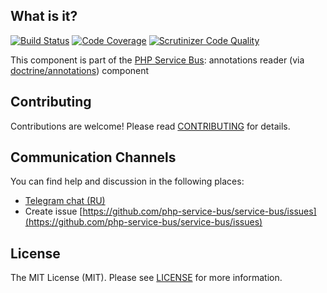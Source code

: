 ## What is it?
[![Build Status](https://travis-ci.org/php-service-bus/annotations-reader.svg?branch=v3.3)](https://travis-ci.org/php-service-bus/annotations-reader)
[![Code Coverage](https://scrutinizer-ci.com/g/php-service-bus/annotations-reader/badges/coverage.png?b=v3.3)](https://scrutinizer-ci.com/g/php-service-bus/annotations-reader/?branch=v3.3)
[![Scrutinizer Code Quality](https://scrutinizer-ci.com/g/php-service-bus/annotations-reader/badges/quality-score.png?b=v3.3)](https://scrutinizer-ci.com/g/php-service-bus/annotations-reader/?branch=v3.3)

This component is part of the [PHP Service Bus](https://github.com/php-service-bus/service-bus): annotations reader (via [doctrine/annotations](https://github.com/doctrine/annotations)) component

## Contributing
Contributions are welcome! Please read [CONTRIBUTING](CONTRIBUTING.md) for details.

## Communication Channels
You can find help and discussion in the following places:
* [Telegram chat (RU)](https://t.me/php_service_bus)
* Create issue [https://github.com/php-service-bus/service-bus/issues](https://github.com/php-service-bus/service-bus/issues)

## License

The MIT License (MIT). Please see [LICENSE](LICENSE.md) for more information.
